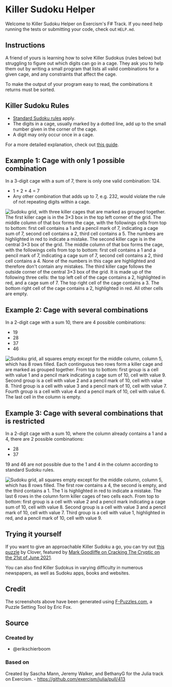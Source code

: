 # Killer Sudoku Helper

Welcome to Killer Sudoku Helper on Exercism's F# Track.
If you need help running the tests or submitting your code, check out `HELP.md`.

## Instructions

A friend of yours is learning how to solve Killer Sudokus (rules below) but struggling to figure out which digits can go in a cage.
They ask you to help them out by writing a small program that lists all valid combinations for a given cage, and any constraints that affect the cage.

To make the output of your program easy to read, the combinations it returns must be sorted.

## Killer Sudoku Rules

- [Standard Sudoku rules][sudoku-rules] apply.
- The digits in a cage, usually marked by a dotted line, add up to the small number given in the corner of the cage.
- A digit may only occur once in a cage.

For a more detailed explanation, check out [this guide][killer-guide].

## Example 1: Cage with only 1 possible combination

In a 3-digit cage with a sum of 7, there is only one valid combination: 124.

- 1 + 2 + 4 = 7
- Any other combination that adds up to 7, e.g. 232, would violate the rule of not repeating digits within a cage.

![Sudoku grid, with three killer cages that are marked as grouped together.
The first killer cage is in the 3×3 box in the top left corner of the grid.
The middle column of that box forms the cage, with the followings cells from top to bottom: first cell contains a 1 and a pencil mark of 7, indicating a cage sum of 7, second cell contains a 2, third cell contains a 5.
The numbers are highlighted in red to indicate a mistake.
The second killer cage is in the central 3×3 box of the grid.
The middle column of that box forms the cage, with the followings cells from top to bottom: first cell contains a 1 and a pencil mark of 7, indicating a cage sum of 7, second cell contains a 2, third cell contains a 4.
None of the numbers in this cage are highlighted and therefore don't contain any mistakes.
The third killer cage follows the outside corner of the central 3×3 box of the grid.
It is made up of the following three cells: the top left cell of the cage contains a 2, highlighted in red, and a cage sum of 7.
The top right cell of the cage contains a 3.
The bottom right cell of the cage contains a 2, highlighted in red. All other cells are empty.][one-solution-img]

## Example 2: Cage with several combinations

In a 2-digit cage with a sum 10, there are 4 possible combinations:

- 19
- 28
- 37
- 46

![Sudoku grid, all squares empty except for the middle column, column 5, which has 8 rows filled.
Each continguous two rows form a killer cage and are marked as grouped together.
From top to bottom: first group is a cell with value 1 and a pencil mark indicating a cage sum of 10, cell with value 9.
Second group is a cell with value 2 and a pencil mark of 10, cell with value 8.
Third group is a cell with value 3 and a pencil mark of 10, cell with value 7.
Fourth group is a cell with value 4 and a pencil mark of 10, cell with value 6.
The last cell in the column is empty.][four-solutions-img]

## Example 3: Cage with several combinations that is restricted

In a 2-digit cage with a sum 10, where the column already contains a 1 and a 4, there are 2 possible combinations:

- 28
- 37

19 and 46 are not possible due to the 1 and 4 in the column according to standard Sudoku rules.

![Sudoku grid, all squares empty except for the middle column, column 5, which has 8 rows filled.
The first row contains a 4, the second is empty, and the third contains a 1.
The 1 is highlighted in red to indicate a mistake.
The last 6 rows in the column form killer cages of two cells each.
From top to bottom: first group is a cell with value 2 and a pencil mark indicating a cage sum of 10, cell with value 8.
Second group is a cell with value 3 and a pencil mark of 10, cell with value 7.
Third group is a cell with value 1, highlighted in red, and a pencil mark of 10, cell with value 9.][not-possible-img]

## Trying it yourself

If you want to give an approachable Killer Sudoku a go, you can try out [this puzzle][clover-puzzle] by Clover, featured by [Mark Goodliffe on Cracking The Cryptic on the 21st of June 2021][goodliffe-video].

You can also find Killer Sudokus in varying difficulty in numerous newspapers, as well as Sudoku apps, books and websites.

## Credit

The screenshots above have been generated using [F-Puzzles.com](https://www.f-puzzles.com/), a Puzzle Setting Tool by Eric Fox.

[sudoku-rules]: https://masteringsudoku.com/sudoku-rules-beginners/
[killer-guide]: https://masteringsudoku.com/killer-sudoku/
[one-solution-img]: https://assets.exercism.org/images/exercises/killer-sudoku-helper/example1.png
[four-solutions-img]: https://assets.exercism.org/images/exercises/killer-sudoku-helper/example2.png
[not-possible-img]: https://assets.exercism.org/images/exercises/killer-sudoku-helper/example3.png
[clover-puzzle]: https://app.crackingthecryptic.com/sudoku/HqTBn3Pr6R
[goodliffe-video]: https://youtu.be/c_NjEbFEeW0?t=1180

## Source

### Created by

- @erikschierboom

### Based on

Created by Sascha Mann, Jeremy Walker, and BethanyG for the Julia track on Exercism. - https://github.com/exercism/julia/pull/413
